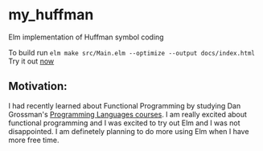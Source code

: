 # my_huffman
Elm implementation of Huffman symbol coding

To build run `elm make src/Main.elm --optimize --output docs/index.html `
Try it out [now](https://mmahrouss.github.io/my_huffman/)

## Motivation:

I had recently learned about Functional Programming by studying Dan Grossman's [Programming Languages courses](https://www.coursera.org/learn/programming-languages). I am really excited about functional programming and I was excited to try out Elm and I was not disappointed. I am definetely planning to do more using Elm when I have more free time. 
